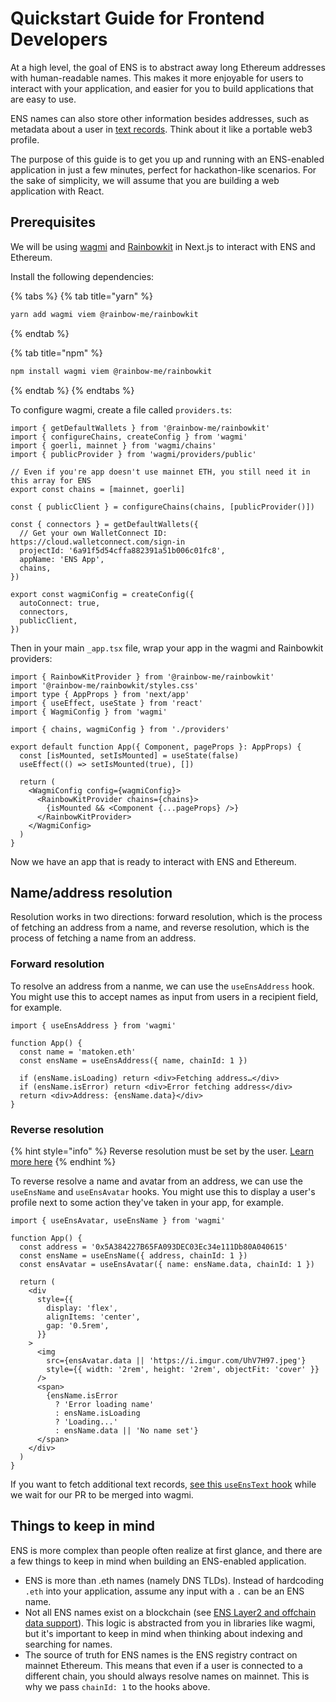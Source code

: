 # Quickstart Guide for Frontend Developers

At a high level, the goal of ENS is to abstract away long Ethereum addresses with human-readable names. This makes it more enjoyable for users to interact with your application, and easier for you to build applications that are easy to use.

ENS names can also store other information besides addresses, such as metadata about a user in [text records](../ens-improvement-proposals/ensip-5-text-records). Think about it like a portable web3 profile.

The purpose of this guide is to get you up and running with an ENS-enabled application in just a few minutes, perfect for hackathon-like scenarios. For the sake of simplicity, we will assume that you are building a web application with React.

## Prerequisites

We will be using [wagmi](https://wagmi.sh/) and [Rainbowkit](https://www.rainbowkit.com/) in Next.js to interact with ENS and Ethereum.

Install the following dependencies:

{% tabs %}
{% tab title="yarn" %}

```bash
yarn add wagmi viem @rainbow-me/rainbowkit
```

{% endtab %}

{% tab title="npm" %}

```bash
npm install wagmi viem @rainbow-me/rainbowkit
```

{% endtab %}
{% endtabs %}

To configure wagmi, create a file called `providers.ts`:

```tsx
import { getDefaultWallets } from '@rainbow-me/rainbowkit'
import { configureChains, createConfig } from 'wagmi'
import { goerli, mainnet } from 'wagmi/chains'
import { publicProvider } from 'wagmi/providers/public'

// Even if you're app doesn't use mainnet ETH, you still need it in this array for ENS
export const chains = [mainnet, goerli]

const { publicClient } = configureChains(chains, [publicProvider()])

const { connectors } = getDefaultWallets({
  // Get your own WalletConnect ID: https://cloud.walletconnect.com/sign-in
  projectId: '6a91f5d54cffa882391a51b006c01fc8',
  appName: 'ENS App',
  chains,
})

export const wagmiConfig = createConfig({
  autoConnect: true,
  connectors,
  publicClient,
})
```

Then in your main `_app.tsx` file, wrap your app in the wagmi and Rainbowkit providers:

```tsx
import { RainbowKitProvider } from '@rainbow-me/rainbowkit'
import '@rainbow-me/rainbowkit/styles.css'
import type { AppProps } from 'next/app'
import { useEffect, useState } from 'react'
import { WagmiConfig } from 'wagmi'

import { chains, wagmiConfig } from './providers'

export default function App({ Component, pageProps }: AppProps) {
  const [isMounted, setIsMounted] = useState(false)
  useEffect(() => setIsMounted(true), [])

  return (
    <WagmiConfig config={wagmiConfig}>
      <RainbowKitProvider chains={chains}>
        {isMounted && <Component {...pageProps} />}
      </RainbowKitProvider>
    </WagmiConfig>
  )
}
```

Now we have an app that is ready to interact with ENS and Ethereum.

## Name/address resolution

Resolution works in two directions: forward resolution, which is the process of fetching an address from a name, and reverse resolution, which is the process of fetching a name from an address.

### Forward resolution

To resolve an address from a nanme, we can use the `useEnsAddress` hook. You might use this to accept names as input from users in a recipient field, for example.

```tsx
import { useEnsAddress } from 'wagmi'

function App() {
  const name = 'matoken.eth'
  const ensName = useEnsAddress({ name, chainId: 1 })

  if (ensName.isLoading) return <div>Fetching address…</div>
  if (ensName.isError) return <div>Error fetching address</div>
  return <div>Address: {ensName.data}</div>
}
```

### Reverse resolution

{% hint style="info" %}
Reverse resolution must be set by the user. [Learn more here](../contract-api-reference/reverseregistrar)
{% endhint %}

To reverse resolve a name and avatar from an address, we can use the `useEnsName` and `useEnsAvatar` hooks. You might use this to display a user's profile next to some action they've taken in your app, for example.

```tsx
import { useEnsAvatar, useEnsName } from 'wagmi'

function App() {
  const address = '0x5A384227B65FA093DEC03Ec34e111Db80A040615'
  const ensName = useEnsName({ address, chainId: 1 })
  const ensAvatar = useEnsAvatar({ name: ensName.data, chainId: 1 })

  return (
    <div
      style={{
        display: 'flex',
        alignItems: 'center',
        gap: '0.5rem',
      }}
    >
      <img
        src={ensAvatar.data || 'https://i.imgur.com/UhV7H97.jpeg'}
        style={{ width: '2rem', height: '2rem', objectFit: 'cover' }}
      />
      <span>
        {ensName.isError
          ? 'Error loading name'
          : ensName.isLoading
          ? 'Loading...'
          : ensName.data || 'No name set'}
      </span>
    </div>
  )
}
```

If you want to fetch additional text records, [see this `useEnsText` hook](https://gist.github.com/gskril/b144d3edaab82e5f31c78b94ba61f872) while we wait for our PR to be merged into wagmi.

## Things to keep in mind

ENS is more complex than people often realize at first glance, and there are a few things to keep in mind when building an ENS-enabled application.

- ENS is more than .eth names (namely DNS TLDs). Instead of hardcoding `.eth` into your application, assume any input with a `.` can be an ENS name.
- Not all ENS names exist on a blockchain (see [ENS Layer2 and offchain data support](./ens-l2-offchain)). This logic is abstracted from you in libraries like wagmi, but it's important to keep in mind when thinking about indexing and searching for names.
- The source of truth for ENS names is the ENS registry contract on mainnet Ethereum. This means that even if a user is connected to a different chain, you should always resolve names on mainnet. This is why we pass `chainId: 1` to the hooks above.

